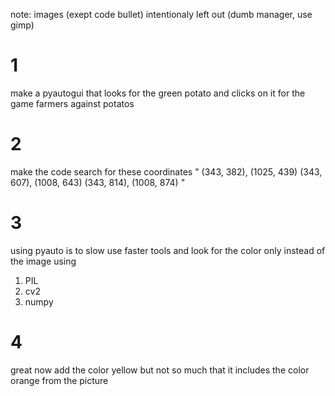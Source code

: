 note: images (exept code bullet) intentionaly left out (dumb manager, use gimp)
# 1
make a pyautogui that looks for the green potato and clicks on it for the game farmers against potatos
# 2
make the code search for these coordinates 
"
(343, 382), (1025, 439)
(343, 607), (1008, 643)
(343, 814), (1008, 874)
"
# 3
using pyauto is to slow use faster tools and look for the color only instead of the image using
1. PIL
1. cv2
1. numpy
# 4
great now add the color yellow but not so much that it includes the color orange from the picture
